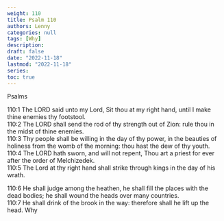 ```yaml
---
weight: 110
title: Psalm 110
authors: Lenny
categories: null
tags: [Why]
description: 
draft: false
date: "2022-11-18"
lastmod: "2022-11-18"
series:
toc: true
---
```

Psalms
<!--more-->

110:1 The LORD said unto my Lord, Sit thou at my right hand, until I make thine enemies thy footstool.  
110:2 The LORD shall send the rod of thy strength out of Zion: rule thou in the midst of thine enemies.  
110:3 Thy people shall be willing in the day of thy power, in the beauties of holiness from the womb of the morning: thou hast the dew of thy youth.  
110:4 The LORD hath sworn, and will not repent, Thou art a priest for ever after the order of Melchizedek.  
110:5 The Lord at thy right hand shall strike through kings in the day of his wrath.  

110:6 He shall judge among the heathen, he shall fill the places with the dead bodies; he shall wound the heads over many countries.  
110:7 He shall drink of the brook in the way: therefore shall he lift up the head. <a class = "marginnote">Why</a>  